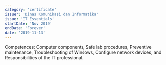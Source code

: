 ```yaml
---
category: 'certificate'
issuer: 'Dinas Komunikasi dan Informatika'
issue: 'IT Essentials'
startDate: 'Nov 2019'
endDate: 'Forever'
date: '2019-11-13'
---
```


Competences: Computer components, Safe lab procedures, Preventive maintenance, Troubleshooting of Windows, Configure network devices, and Responsibilities of the IT professional.
